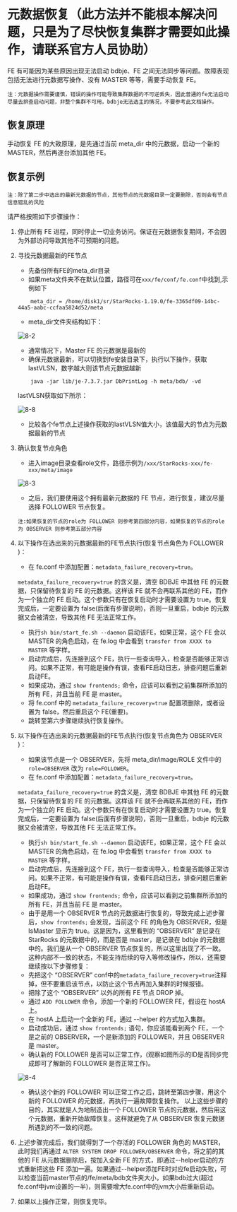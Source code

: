 # 元数据恢复（此方法并不能根本解决问题，只是为了尽快恢复集群才需要如此操作，请联系官方人员协助）

FE 有可能因为某些原因出现无法启动 bdbje、FE 之间无法同步等问题。故障表现包括无法进行元数据写操作、没有 MASTER 等等，需要手动恢复 FE。

`注：元数据操作需要谨慎，错误的操作可能导致集群数据的不可逆丢失，因此普通的fe无法启动尽量去排查启动问题，非整个集群不可用，bdbje无法选主的情况，不要参考此文档操作。`

## 恢复原理

手动恢复 FE 的大致原理，是先通过当前 meta_dir 中的元数据，启动一个新的 MASTER，然后再逐台添加其他 FE。

## 恢复示例

`注：除了第二步中选出的最新元数据的节点，其他节点的元数据目录一定要删除，否则会有节点信息错乱的风险`

请严格按照如下步骤操作：

1. 停止所有 FE 进程，同时停止一切业务访问。保证在元数据恢复期间，不会因为外部访问导致其他不可预期的问题。
2. 寻找元数据最新的FE节点

    * 先备份所有FE的meta_dir目录
    * 如果meta文件夹不在默认位置，路径可在`xxx/fe/conf/fe.conf`中找到,示例如下

    ```shell
        meta_dir = /home/disk1/sr/StarRocks-1.19.0/fe-3365df09-14bc-44a5-aabc-ccfaa5824d52/meta
    ```

    * meta_dir文件夹结构如下：

    ![8-2](../assets/8-2.png)

    * 通常情况下，Master FE 的元数据是最新的
    * 确保元数据最新，可以切换到fe安装目录下，执行以下操作，获取lastVLSN，数字越大则该节点元数据越新

    ```shell
        java -jar lib/je-7.3.7.jar DbPrintLog -h meta/bdb/ -vd 
    ```

    lastVLSN获取如下所示：

    ![8-8](../assets/8-8.png)

    * 比较各个fe节点上述操作获取的lastVLSN值大小，该值最大的节点为元数据最新的节点

3. 确认恢复节点角色

    * 进入image目录查看role文件，路径示例为`/xxx/StarRocks-xxx/fe-xxx/meta/image`

    ![8-3](../assets/8-3.png)

    * 之后，我们要使用这个拥有最新元数据的 FE 节点，进行恢复，建议尽量选择 FOLLOWER 节点恢复。

    `注:如果恢复的节点的role为 FOLLOWER 则参考第四部分内容，如果恢复的节点的role为 OBSERVER 则参考第五部分内容`

4. 以下操作在选出来的元数据最新的FE节点执行(恢复节点角色为 FOLLOWER )：

    * 在 fe.conf 中添加配置：`metadata_failure_recovery=true`。

    `metadata_failure_recovery=true` 的含义是，清空 BDBJE 中其他 FE 的元数据，只保留待恢复的 FE 的元数据。这样该 FE 就不会再联系其他的 FE，而作为一个独立的 FE 启动。这个参数只有在恢复启动时才需要设置为 true。恢复完成后，一定要设置为 false(后面有步骤说明)，否则一旦重启，bdbje 的元数据又会被清空，导致其他 FE 无法正常工作。
    * 执行`sh bin/start_fe.sh --daemon` 启动该FE，如果正常，这个 FE 会以 MASTER 的角色启动，在 fe.log 中会看到 `transfer from XXXX to MASTER` 等字样。
    * 启动完成后，先连接到这个 FE，执行一些查询导入，检查是否能够正常访问。如果不正常，有可能是操作有误，查看FE启动日志，排查问题后重新启动FE。
    * 如果成功，通过 `show frontends;` 命令，应该可以看到之前集群所添加的所有 FE，并且当前 FE 是 master。
    * 将 fe.conf 中的 `metadata_failure_recovery=true` 配置项删除，或者设置为 false，然后重启这个 FE(重要)。
    * 跳转至第六步骤继续执行恢复操作。

5. 以下操作在选出来的元数据最新的FE节点执行(恢复节点角色为 OBSERVER )：

    * 如果该节点是一个 OBSERVER，先将 meta_dir/image/ROLE 文件中的 `role=OBSERVER` 改为 `role=FOLLOWER`。
    * 在 fe.conf 中添加配置：`metadata_failure_recovery=true`。

    `metadata_failure_recovery=true` 的含义是，清空 BDBJE 中其他 FE 的元数据，只保留待恢复的 FE 的元数据。这样该 FE 就不会再联系其他的 FE，而作为一个独立的 FE 启动。这个参数只有在恢复启动时才需要设置为 true。恢复完成后，一定要设置为 false(后面有步骤说明)，否则一旦重启，bdbje 的元数据又会被清空，导致其他 FE 无法正常工作。
    * 执行`sh bin/start_fe.sh --daemon` 启动该FE，如果正常，这个 FE 会以 MASTER 的角色启动，在 fe.log 中会看到 `transfer from XXXX to MASTER` 等字样。
    * 启动完成后，先连接到这个 FE，执行一些查询导入，检查是否能够正常访问。如果不正常，有可能是操作有误，查看FE启动日志，排查问题后重新启动FE。
    * 如果成功，通过 `show frontends;` 命令，应该可以看到之前集群所添加的所有 FE，并且当前 FE 是 master。
    * 由于是用一个 OBSERVER 节点的元数据进行恢复的，导致完成上述步骤后，`show frontends;` 会发现，当前这个 FE 的角色为 OBSERVER，但是 IsMaster 显示为 true。这是因为，这里看到的 “OBSERVER” 是记录在 StarRocks 的元数据中的，而是否是 master，是记录在 bdbje 的元数据中的。我们是从一个 OBSERVER 节点恢复的，所以这里出现了不一致。这种内部不一致的状态，不能支持后续的导入等修改操作，所以，还需要继续按以下步骤修复：
    * 先把这个 “OBSERVER” conf中的`metadata_failure_recovery=true`注释掉，但不要重启该节点，以防止这个节点再加入集群的时候报错。
    * 把除了这个 “OBSERVER” 以外的所有 FE 节点 DROP 掉。
    * 通过 `ADD FOLLOWER` 命令，添加一个新的 FOLLOWER FE，假设在 hostA 上。
    * 在 hostA 上启动一个全新的 FE，通过 --helper 的方式加入集群。
    * 启动成功后，通过 `show frontends;` 语句，你应该能看到两个 FE，一个是之前的 OBSERVER，一个是新添加的 FOLLOWER，并且 OBSERVER 是 master。
    * 确认新的 FOLLOWER 是否可以正常工作，(观察如图所示的ID是否同步完成即可了解新的 FOLLOWER 是否正常工作)。

    ![8-4](../assets/8-4.png)

    * 确认这个新的 FOLLOWER 可以正常工作之后，跳转至第四步骤，用这个新的 FOLLOWER 的元数据，再执行一遍故障恢复操作。 以上这些步骤的目的，其实就是人为地制造出一个 FOLLOWER 节点的元数据，然后用这个元数据，重新开始故障恢复。这样就避免了从 OBSERVER 恢复元数据所遇到的不一致的问题。

6. 上述步骤完成后，我们就得到了一个存活的 FOLLOWER 角色的 MASTER，此时我们再通过 `ALTER SYSTEM DROP FOLLOWER/OBSERVER` 命令，将之前的其他的 FE 从元数据删除后，按加入全新 FE 的方式，即通过--helper启动的方式重新把这些 FE 添加一遍。如果通过--helper添加FE时对应fe启动失败，可以检查当前master节点的/fe/meta/bdb文件夹大小，如果bdb过大(超过fe.conf中jvm设置的一半)，则需要增大fe.conf中的jvm大小后重新启动。

7. 如果以上操作正常，则恢复完毕。
